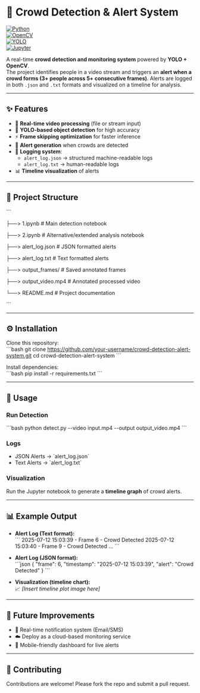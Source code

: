 # 🚨 Crowd Detection & Alert System  

[![Python](https://img.shields.io/badge/Python-3.10+-blue.svg)](https://www.python.org/)  
[![OpenCV](https://img.shields.io/badge/OpenCV-Real--time--Vision-green)](https://opencv.org/)  
[![YOLO](https://img.shields.io/badge/YOLO-Object--Detection-orange)](https://github.com/ultralytics/yolov5)  
[![Jupyter](https://img.shields.io/badge/Jupyter-Notebook-yellow)](https://jupyter.org/)  

A real-time **crowd detection and monitoring system** powered by **YOLO + OpenCV**.  
The project identifies people in a video stream and triggers an **alert when a crowd forms (3+ people across 5+ consecutive frames)**. Alerts are logged in both `.json` and `.txt` formats and visualized on a timeline for analysis.  

---

## ✨ Features  
- 🎥 **Real-time video processing** (file or stream input)  
- 🤖 **YOLO-based object detection** for high accuracy  
- ⚡ **Frame skipping optimization** for faster inference  
- 🚨 **Alert generation** when crowds are detected  
- 📝 **Logging system**:  
  - `alert_log.json` → structured machine-readable logs  
  - `alert_log.txt` → human-readable logs  
- 📊 **Timeline visualization** of alerts  

---

## 📂 Project Structure  

\`\`\`

├──> 1.ipynb                # Main detection notebook

├──> 2.ipynb                # Alternative/extended analysis notebook

├──> alert_log.json         # JSON formatted alerts

├──> alert_log.txt          # Text formatted alerts

├──> output_frames/         # Saved annotated frames

├──> output_video.mp4       # Annotated processed video

└──> README.md              # Project documentation

\`\`\`

---

## ⚙️ Installation  

Clone this repository:  
\`\`\`bash
git clone https://github.com/your-username/crowd-detection-alert-system.git
cd crowd-detection-alert-system
\`\`\`

Install dependencies:  
\`\`\`bash
pip install -r requirements.txt
\`\`\`

---

## 🚀 Usage  

### Run Detection  
\`\`\`bash
python detect.py --video input.mp4 --output output_video.mp4
\`\`\`

### Logs  
- JSON Alerts → \`alert_log.json\`  
- Text Alerts → \`alert_log.txt\`  

### Visualization  
Run the Jupyter notebook to generate a **timeline graph** of crowd alerts.  

---

## 📊 Example Output  

- **Alert Log (Text format):**  
\`\`\`
2025-07-12 15:03:39 - Frame 6   - Crowd Detected
2025-07-12 15:03:40 - Frame 9   - Crowd Detected
...
\`\`\`

- **Alert Log (JSON format):**  
\`\`\`json
{
  "frame": 6,
  "timestamp": "2025-07-12 15:03:39",
  "alert": "Crowd Detected"
}
\`\`\`

- **Visualization (timeline chart):**  
📈 *[Insert timeline plot image here]*  

---

## 🌟 Future Improvements  
- 🔔 Real-time notification system (Email/SMS)  
- ☁️ Deploy as a cloud-based monitoring service  
- 📱 Mobile-friendly dashboard for live alerts  

---

## 🤝 Contributing  
Contributions are welcome! Please fork the repo and submit a pull request.  
